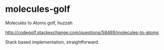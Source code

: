 # molecules-golf
Molecules to Atoms golf, huzzah

http://codegolf.stackexchange.com/questions/58469/molecules-to-atoms

Stack based implementation, straightforward.
